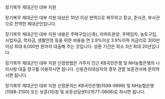 장기복무 제대군인 대부 지원


장기복무 제대군인 대부 지원 대상은 10년 이상 현역으로 복무하고 장교, 준사관, 부사관으로 전역한 제대군인입니다.


장기복무 제대군인 대부 지원 내용은 주택구입(신축), 아파트분양, 주택임차, 농토구입, 사업자금, 학자금, 생활안정 등을 위한 비용을 연 2.9%이상 3.9%이하 저금리로 300만 이상 최대 8,000만 원까지 대출해 주는 것입니다. 상환 기간은 최소 3년 최대 20년입니다.


장기복무 제대군인 대부 지원 신청방법은 거주지 인근 KB국민은행 및 NH농협은행의 나라사랑 대출 창구를 이용하시면 됩니다. 신용관리대상자의 경우 관할 보훈관서에 문의하시면 됩니다.


장기복무 제대군인 대부 지원 신청문의는 KB국민은행(1599-9999) 및 NH농협은행(1588-2100) 또는 보훈(지)청 및 보훈상담센터(1577-0606)로 하시면 됩니다.